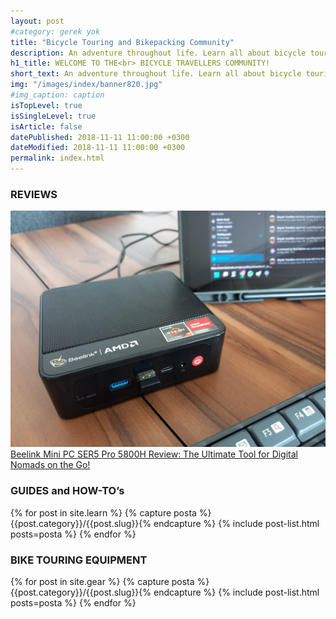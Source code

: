 ```yaml
---
layout: post
#category: gerek yok
title: "Bicycle Touring and Bikepacking Community"
description: An adventure throughout life. Learn all about bicycle touring and bikepacking, and start your journey around the world.
h1_title: WELCOME TO THE<br> BICYCLE TRAVELLERS COMMUNITY!
short_text: An adventure throughout life. Learn all about bicycle touring and bikepacking, and start your journey around the world.
img: "/images/index/banner820.jpg"
#img_caption: caption
isTopLevel: true
isSingleLevel: true
isArticle: false
datePublished: 2018-11-11 11:00:00 +0300
dateModified: 2018-11-11 11:00:00 +0300
permalink: index.html
---
```


### REVIEWS
<div class="clearfix">
    <a class = "no-decoration" href = "/beelink-5800H.html">
      <div class="column">
		<img loading="lazy" src = "/1.jpg" alt = "Beelink for Digital Nomads" class = "cover_image" />
        <div class = "list-container">
        <span class = "small-title">Beelink Mini PC SER5 Pro 5800H Review: The Ultimate Tool for Digital Nomads on the Go!</span>
       </div>
      </div>
    </a>
</div>


### GUIDES and HOW-TO’s

{% for post in site.learn %}
{% capture posta %}{{post.category}}/{{post.slug}}{% endcapture %}
{% include post-list.html posts=posta %}
{% endfor %}


### BIKE TOURING EQUIPMENT

{% for post in site.gear %}
{% capture posta %}{{post.category}}/{{post.slug}}{% endcapture %}
{% include post-list.html posts=posta %}
{% endfor %}


